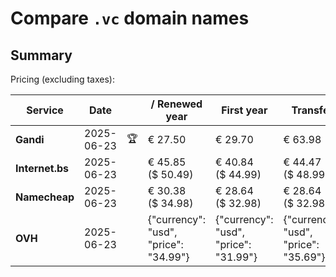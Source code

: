 # Compare `.vc` domain names

## Summary

Pricing (excluding taxes):

| Service | Date |  | / Renewed year | First year | Transfer | Restoration |
|--|--|--|--|--|--|--|
| **Gandi** | 2025-06-23 | 🏆 | € 27.50 | € 29.70 | € 63.98 | € 210.00 |
| **Internet.bs** | 2025-06-23 |  | € 45.85<br>($ 50.49) | € 40.84<br>($ 44.99) | € 44.47<br>($ 48.99) | € 182.05<br>($ 200.49) |
| **Namecheap** | 2025-06-23 |  | € 30.38<br>($ 34.98) | € 28.64<br>($ 32.98) | € 28.64<br>($ 32.98) |  |
| **OVH** | 2025-06-23 |  | {"currency": "usd", "price": "34.99"} | {"currency": "usd", "price": "31.99"} | {"currency": "usd", "price": "35.69"} |  |
